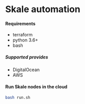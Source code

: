 # Skale automation

#### Requirements

- terraform
- python 3.6+
- bash

##### Supported provides

- DigitalOcean
- AWS

#### Run Skale nodes in the cloud 

```bash
bash run.sh
```